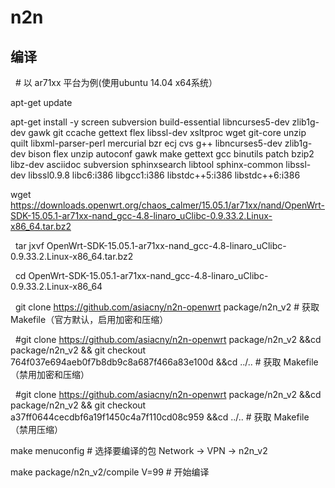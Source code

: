 # n2n
编译
---

   # 以 ar71xx 平台为例(使用ubuntu 14.04 x64系统）
   
   apt-get update
  
   apt-get install -y screen subversion build-essential libncurses5-dev zlib1g-dev gawk git ccache gettext flex libssl-dev xsltproc wget git-core unzip quilt libxml-parser-perl mercurial bzr ecj cvs g++ libncurses5-dev zlib1g-dev bison flex unzip autoconf gawk make gettext gcc binutils patch bzip2 libz-dev asciidoc subversion sphinxsearch libtool sphinx-common libssl-dev libssl0.9.8 libc6:i386 libgcc1:i386 libstdc++5:i386 libstdc++6:i386
   
   wget https://downloads.openwrt.org/chaos_calmer/15.05.1/ar71xx/nand/OpenWrt-SDK-15.05.1-ar71xx-nand_gcc-4.8-linaro_uClibc-0.9.33.2.Linux-x86_64.tar.bz2
   
   tar jxvf OpenWrt-SDK-15.05.1-ar71xx-nand_gcc-4.8-linaro_uClibc-0.9.33.2.Linux-x86_64.tar.bz2
   
   cd OpenWrt-SDK-15.05.1-ar71xx-nand_gcc-4.8-linaro_uClibc-0.9.33.2.Linux-x86_64

   git clone https://github.com/asiacny/n2n-openwrt package/n2n_v2 # 获取 Makefile（官方默认，启用加密和压缩）
   
   #git clone https://github.com/asiacny/n2n-openwrt package/n2n_v2 &&cd package/n2n_v2 && git checkout 764f037e694aeb0f7b8db9c8a687f466a83e100d &&cd ../.. # 获取 Makefile（禁用加密和压缩）
   
   #git clone https://github.com/asiacny/n2n-openwrt package/n2n_v2 &&cd package/n2n_v2 && git checkout a37ff0644cecdbf6a19f1450c4a7f110cd08c959 &&cd ../.. # 获取 Makefile（禁用压缩）

   make menuconfig # 选择要编译的包 Network -> VPN -> n2n_v2

   make package/n2n_v2/compile V=99     # 开始编译
 
